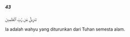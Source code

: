 ##### 43

<span class="ayah">تَنزِيلٌۭ مِّن رَّبِّ ٱلْعَٰلَمِينَ</span>

<span class="ayah_translation">Ia adalah wahyu yang diturunkan dari Tuhan semesta alam.</span>
